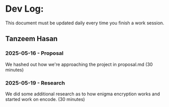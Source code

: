 # Dev Log:

This document must be updated daily every time you finish a work session.

## Tanzeem Hasan

### 2025-05-16 - Proposal
We hashed out how we're approaching the project in proposal.md (30 minutes)

### 2025-05-19 - Research
We did some additional research as to how enigma encryption works and started work on encode. (30 minutes)
